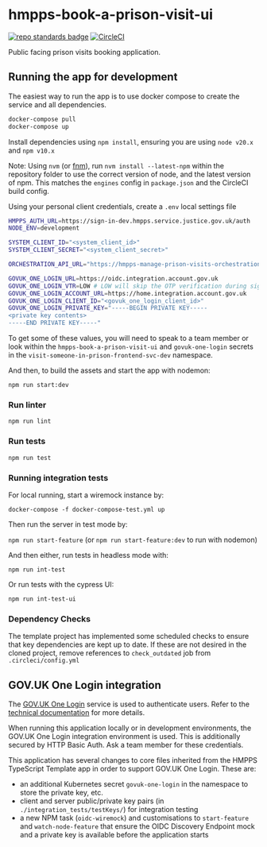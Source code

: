# hmpps-book-a-prison-visit-ui
[![repo standards badge](https://img.shields.io/badge/dynamic/json?color=blue&style=flat&logo=github&label=MoJ%20Compliant&query=%24.result&url=https%3A%2F%2Foperations-engineering-reports.cloud-platform.service.justice.gov.uk%2Fapi%2Fv1%2Fcompliant_public_repositories%2Fhmpps-book-a-prison-visit-ui)](https://operations-engineering-reports.cloud-platform.service.justice.gov.uk/public-github-repositories.html#hmpps-book-a-prison-visit-ui "Link to report")
[![CircleCI](https://circleci.com/gh/ministryofjustice/hmpps-book-a-prison-visit-ui/tree/main.svg?style=svg)](https://circleci.com/gh/ministryofjustice/hmpps-book-a-prison-visit-ui)

Public facing prison visits booking application.

## Running the app for development
The easiest way to run the app is to use docker compose to create the service and all dependencies. 

```bash
docker-compose pull
docker-compose up
```

Install dependencies using `npm install`, ensuring you are using `node v20.x` and `npm v10.x`

Note: Using `nvm` (or [fnm](https://github.com/Schniz/fnm)), run `nvm install --latest-npm` within the repository folder to use the correct version of node, and the latest version of npm. This matches the `engines` config in `package.json` and the CircleCI build config.

Using your personal client credentials, create a `.env` local settings file
```bash
HMPPS_AUTH_URL=https://sign-in-dev.hmpps.service.justice.gov.uk/auth
NODE_ENV=development

SYSTEM_CLIENT_ID="<system_client_id>"
SYSTEM_CLIENT_SECRET="<system_client_secret>"

ORCHESTRATION_API_URL="https://hmpps-manage-prison-visits-orchestration-dev.prison.service.justice.gov.uk"

GOVUK_ONE_LOGIN_URL=https://oidc.integration.account.gov.uk
GOVUK_ONE_LOGIN_VTR=LOW # LOW will skip the OTP verification during sign-in
GOVUK_ONE_LOGIN_ACCOUNT_URL=https://home.integration.account.gov.uk
GOVUK_ONE_LOGIN_CLIENT_ID="<govuk_one_login_client_id>"
GOVUK_ONE_LOGIN_PRIVATE_KEY="-----BEGIN PRIVATE KEY-----
<private key contents>
-----END PRIVATE KEY-----"
```

To get some of these values, you will need to speak to a team member or look within the `hmpps-book-a-prison-visit-ui` and `govuk-one-login` secrets in the `visit-someone-in-prison-frontend-svc-dev` namespace.

And then, to build the assets and start the app with nodemon:

`npm run start:dev`

### Run linter

`npm run lint`

### Run tests

`npm run test`

### Running integration tests

For local running, start a wiremock instance by:

`docker-compose -f docker-compose-test.yml up`

Then run the server in test mode by:

`npm run start-feature` (or `npm run start-feature:dev` to run with nodemon)

And then either, run tests in headless mode with:

`npm run int-test`
 
Or run tests with the cypress UI:

`npm run int-test-ui`


### Dependency Checks

The template project has implemented some scheduled checks to ensure that key dependencies are kept up to date.
If these are not desired in the cloned project, remove references to `check_outdated` job from `.circleci/config.yml`

## GOV.UK One Login integration
The [GOV.UK One Login](https://www.sign-in.service.gov.uk) service is used to authenticate users. Refer to the [technical documentation](https://docs.sign-in.service.gov.uk) for more details.

When running this application locally or in development environments, the GOV.UK One Login integration environment is used. This is additionally secured by HTTP Basic Auth. Ask a team member for these credentials.

This application has several changes to core files inherited from the HMPPS TypeScript Template app in order to support GOV.UK One Login. These are:

* an additional Kubernetes secret `govuk-one-login` in the namespace to store the private key, etc.
* client and server public/private key pairs (in `./integration_tests/testKeys/`) for integration testing
* a new NPM task (`oidc-wiremock`) and customisations to `start-feature` and `watch-node-feature` that ensure the OIDC Discovery Endpoint mock and a private key is available before the application starts
